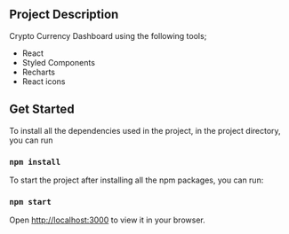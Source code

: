 ## Project Description

Crypto Currency Dashboard using the following tools;

- React
- Styled Components
- Recharts
- React icons 

## Get Started

To install all the dependencies used in the project, in the project directory, you can run

### `npm install`

To start the project after installing all the npm packages, you can run:

### `npm start`

Open [http://localhost:3000](http://localhost:3000) to view it in your browser.


